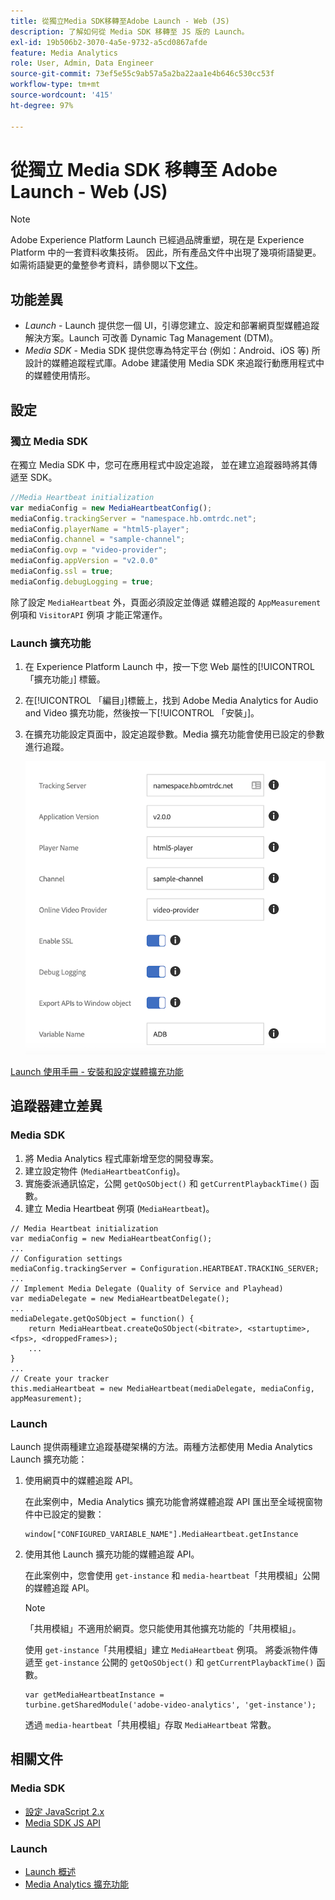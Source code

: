 ```yaml
---
title: 從獨立Media SDK移轉至Adobe Launch - Web (JS)
description: 了解如何從 Media SDK 移轉至 JS 版的 Launch。
exl-id: 19b506b2-3070-4a5e-9732-a5cd0867afde
feature: Media Analytics
role: User, Admin, Data Engineer
source-git-commit: 73ef5e55c9ab57a5a2ba22aa1e4b646c530cc53f
workflow-type: tm+mt
source-wordcount: '415'
ht-degree: 97%

---
```


# 從獨立 Media SDK 移轉至 Adobe Launch - Web (JS)

>[!NOTE]
>Adobe Experience Platform Launch 已經過品牌重塑，現在是 Experience Platform 中的一套資料收集技術。 因此，所有產品文件中出現了幾項術語變更。 如需術語變更的彙整參考資料，請參閱以下[文件](https://experienceleague.adobe.com/docs/experience-platform/tags/term-updates.html?lang=zh-Hant)。

## 功能差異

* *Launch* - Launch 提供您一個 UI，引導您建立、設定和部署網頁型媒體追蹤解決方案。Launch 可改善 Dynamic Tag Management (DTM)。
* *Media SDK* - Media SDK 提供您專為特定平台 (例如：Android、iOS 等) 所設計的媒體追蹤程式庫。Adobe 建議使用 Media SDK 來追蹤行動應用程式中的媒體使用情形。

## 設定

### 獨立 Media SDK

在獨立 Media SDK 中，您可在應用程式中設定追蹤，
並在建立追蹤器時將其傳遞至 SDK。

```javascript
//Media Heartbeat initialization
var mediaConfig = new MediaHeartbeatConfig();
mediaConfig.trackingServer = "namespace.hb.omtrdc.net";
mediaConfig.playerName = "html5-player";
mediaConfig.channel = "sample-channel";
mediaConfig.ovp = "video-provider";
mediaConfig.appVersion = "v2.0.0"
mediaConfig.ssl = true;
mediaConfig.debugLogging = true;
```

除了設定 `MediaHeartbeat` 外，頁面必須設定並傳遞
媒體追蹤的 `AppMeasurement` 例項和 `VisitorAPI` 例項
才能正常運作。

### Launch 擴充功能

1. 在 Experience Platform Launch 中，按一下您 Web 屬性的[!UICONTROL 「擴充功能」]
標籤。
1. 在[!UICONTROL 「編目」]標籤上，找到 Adobe Media Analytics for Audio and
Video 擴充功能，然後按一下[!UICONTROL 「安裝」]。
1. 在擴充功能設定頁面中，設定追蹤參數。Media 擴充功能會使用已設定的參數進行追蹤。

   ![](assets/launch_config_js.png)

[Launch 使用手冊 - 安裝和設定媒體擴充功能](https://experienceleague.adobe.com/docs/experience-platform/tags/extensions/adobe/media-analytics/overview.html#install-and-configure-the-ma-extension)

## 追蹤器建立差異

### Media SDK

1. 將 Media Analytics 程式庫新增至您的開發專案。
1. 建立設定物件 (`MediaHeartbeatConfig`)。
1. 實施委派通訊協定，公開 `getQoSObject()` 和 `getCurrentPlaybackTime()` 函數。
1. 建立 Media Heartbeat 例項 (`MediaHeartbeat`)。

```
// Media Heartbeat initialization
var mediaConfig = new MediaHeartbeatConfig();
...
// Configuration settings
mediaConfig.trackingServer = Configuration.HEARTBEAT.TRACKING_SERVER;
...
// Implement Media Delegate (Quality of Service and Playhead)
var mediaDelegate = new MediaHeartbeatDelegate();
...
mediaDelegate.getQoSObject = function() {
    return MediaHeartbeat.createQoSObject(<bitrate>, <startuptime>, <fps>, <droppedFrames>);
    ...
}
...
// Create your tracker
this.mediaHeartbeat = new MediaHeartbeat(mediaDelegate, mediaConfig, appMeasurement);
```

### Launch

Launch 提供兩種建立追蹤基礎架構的方法。兩種方法都使用 Media Analytics Launch 擴充功能：

1. 使用網頁中的媒體追蹤 API。

   在此案例中，Media Analytics 擴充功能會將媒體追蹤 API 匯出至全域視窗物件中已設定的變數：

   ```
   window["CONFIGURED_VARIABLE_NAME"].MediaHeartbeat.getInstance
   ```

1. 使用其他 Launch 擴充功能的媒體追蹤 API。

   在此案例中，您會使用 `get-instance` 和 `media-heartbeat`「共用模組」公開的媒體追蹤 API。

   >[!NOTE]
   >
   >「共用模組」不適用於網頁。您只能使用其他擴充功能的「共用模組」。

   使用 `get-instance`「共用模組」建立 `MediaHeartbeat` 例項。
將委派物件傳遞至 `get-instance` 公開的 `getQoSObject()` 和 `getCurrentPlaybackTime()` 函數。

   ```
   var getMediaHeartbeatInstance =
   turbine.getSharedModule('adobe-video-analytics', 'get-instance');
   ```

   透過 `media-heartbeat`「共用模組」存取 `MediaHeartbeat` 常數。

## 相關文件

### Media SDK

* [設定 JavaScript 2.x](/help/legacy/media-sdk/setup/setup-javascript/set-up-js-2.md)
* [Media SDK JS API](https://adobe-marketing-cloud.github.io/media-sdks/reference/javascript/MediaHeartbeat.html)

### Launch

* [Launch 概述](https://experienceleague.adobe.com/docs/experience-platform/tags/home.html?lang=zh-Hant)
* [Media Analytics 擴充功能](https://experienceleague.adobe.com/docs/experience-platform/tags/extensions/adobe/media-analytics/overview.html)
